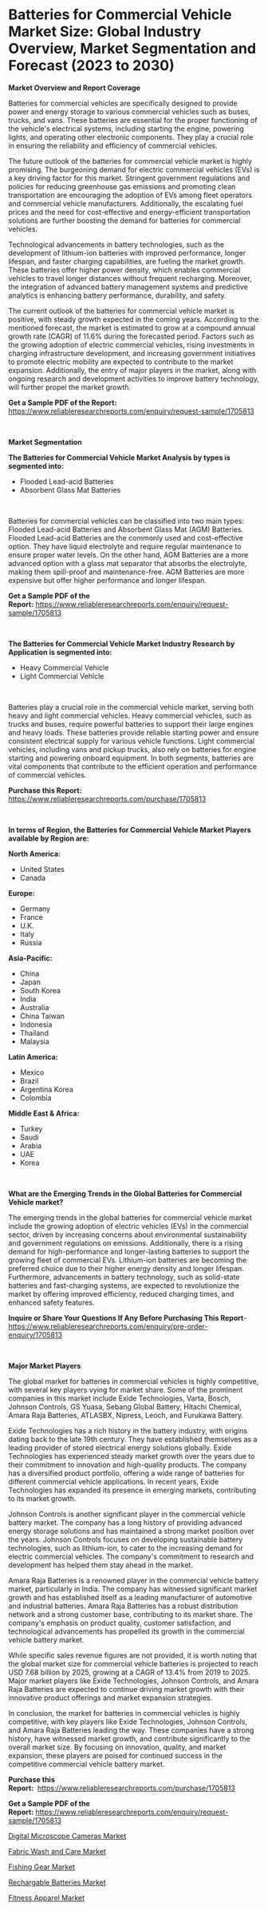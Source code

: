 <p><h1>Batteries for Commercial Vehicle Market Size: Global Industry Overview, Market Segmentation and Forecast (2023 to 2030)</h1></p><p><strong>Market Overview and Report Coverage</strong></p>
<p><p>Batteries for commercial vehicles are specifically designed to provide power and energy storage to various commercial vehicles such as buses, trucks, and vans. These batteries are essential for the proper functioning of the vehicle's electrical systems, including starting the engine, powering lights, and operating other electronic components. They play a crucial role in ensuring the reliability and efficiency of commercial vehicles.</p><p>The future outlook of the batteries for commercial vehicle market is highly promising. The burgeoning demand for electric commercial vehicles (EVs) is a key driving factor for this market. Stringent government regulations and policies for reducing greenhouse gas emissions and promoting clean transportation are encouraging the adoption of EVs among fleet operators and commercial vehicle manufacturers. Additionally, the escalating fuel prices and the need for cost-effective and energy-efficient transportation solutions are further boosting the demand for batteries for commercial vehicles.</p><p>Technological advancements in battery technologies, such as the development of lithium-ion batteries with improved performance, longer lifespan, and faster charging capabilities, are fueling the market growth. These batteries offer higher power density, which enables commercial vehicles to travel longer distances without frequent recharging. Moreover, the integration of advanced battery management systems and predictive analytics is enhancing battery performance, durability, and safety.</p><p>The current outlook of the batteries for commercial vehicle market is positive, with steady growth expected in the coming years. According to the mentioned forecast, the market is estimated to grow at a compound annual growth rate (CAGR) of 11.6% during the forecasted period. Factors such as the growing adoption of electric commercial vehicles, rising investments in charging infrastructure development, and increasing government initiatives to promote electric mobility are expected to contribute to the market expansion. Additionally, the entry of major players in the market, along with ongoing research and development activities to improve battery technology, will further propel the market growth.</p></p>
<p><strong>Get a Sample PDF of the Report:</strong> <a href="https://www.reliableresearchreports.com/enquiry/request-sample/1705813">https://www.reliableresearchreports.com/enquiry/request-sample/1705813</a></p>
<p>&nbsp;</p>
<p><strong>Market Segmentation</strong></p>
<p><strong>The Batteries for Commercial Vehicle Market Analysis by types is segmented into:</strong></p>
<p><ul><li>Flooded Lead-acid Batteries</li><li>Absorbent Glass Mat Batteries</li></ul></p>
<p>&nbsp;</p>
<p><p>Batteries for commercial vehicles can be classified into two main types: Flooded Lead-acid Batteries and Absorbent Glass Mat (AGM) Batteries. Flooded Lead-acid Batteries are the commonly used and cost-effective option. They have liquid electrolyte and require regular maintenance to ensure proper water levels. On the other hand, AGM Batteries are a more advanced option with a glass mat separator that absorbs the electrolyte, making them spill-proof and maintenance-free. AGM Batteries are more expensive but offer higher performance and longer lifespan.</p></p>
<p><strong>Get a Sample PDF of the Report:</strong>&nbsp;<a href="https://www.reliableresearchreports.com/enquiry/request-sample/1705813">https://www.reliableresearchreports.com/enquiry/request-sample/1705813</a></p>
<p>&nbsp;</p>
<p><strong>The Batteries for Commercial Vehicle Market Industry Research by Application is segmented into:</strong></p>
<p><ul><li>Heavy Commercial Vehicle</li><li>Light Commercial Vehicle</li></ul></p>
<p>&nbsp;</p>
<p><p>Batteries play a crucial role in the commercial vehicle market, serving both heavy and light commercial vehicles. Heavy commercial vehicles, such as trucks and buses, require powerful batteries to support their large engines and heavy loads. These batteries provide reliable starting power and ensure consistent electrical supply for various vehicle functions. Light commercial vehicles, including vans and pickup trucks, also rely on batteries for engine starting and powering onboard equipment. In both segments, batteries are vital components that contribute to the efficient operation and performance of commercial vehicles.</p></p>
<p><strong>Purchase this Report:</strong>&nbsp; <a href="https://www.reliableresearchreports.com/purchase/1705813">https://www.reliableresearchreports.com/purchase/1705813</a></p>
<p>&nbsp;</p>
<p><strong>In terms of Region, the Batteries for Commercial Vehicle Market Players available by Region are:</strong></p>
<p>
    <p> <strong> North America: </strong>
        <ul>
            <li>United States</li>
            <li>Canada</li>
        </ul>
        </p> 
    <p> <strong> Europe: </strong>
        <ul>
            <li>Germany</li>
            <li>France</li>
            <li>U.K.</li>
            <li>Italy</li>
            <li>Russia</li>
        </ul>
        </p> 
    <p> <strong> Asia-Pacific: </strong>
        <ul>
            <li>China</li>
            <li>Japan</li>
            <li>South Korea</li>
            <li>India</li>
            <li>Australia</li>
            <li>China Taiwan</li>
            <li>Indonesia</li>
            <li>Thailand</li>
            <li>Malaysia</li>
        </ul>
        </p> 
    <p> <strong> Latin America: </strong>
        <ul>
            <li>Mexico</li>
            <li>Brazil</li>
            <li>Argentina Korea</li>
            <li>Colombia</li>
        </ul>
        </p> 
    <p> <strong> Middle East & Africa: </strong>
        <ul>
            <li>Turkey</li>
            <li>Saudi</li>
            <li>Arabia</li>
            <li>UAE</li>
            <li>Korea</li>
        </ul>
    </p>
    </p>
<p>&nbsp;</p>
<p><strong>What are the Emerging Trends in the Global Batteries for Commercial Vehicle market?</strong></p>
<p><p>The emerging trends in the global batteries for commercial vehicle market include the growing adoption of electric vehicles (EVs) in the commercial sector, driven by increasing concerns about environmental sustainability and government regulations on emissions. Additionally, there is a rising demand for high-performance and longer-lasting batteries to support the growing fleet of commercial EVs. Lithium-ion batteries are becoming the preferred choice due to their higher energy density and longer lifespan. Furthermore, advancements in battery technology, such as solid-state batteries and fast-charging systems, are expected to revolutionize the market by offering improved efficiency, reduced charging times, and enhanced safety features.</p></p>
<p><strong>Inquire or Share Your Questions If Any Before Purchasing This Report</strong>- <a href="https://www.reliableresearchreports.com/enquiry/pre-order-enquiry/1705813">https://www.reliableresearchreports.com/enquiry/pre-order-enquiry/1705813</a></p>
<p>&nbsp;</p>
<p><strong>Major Market Players</strong></p>
<p><p>The global market for batteries in commercial vehicles is highly competitive, with several key players vying for market share. Some of the prominent companies in this market include Exide Technologies, Varta, Bosch, Johnson Controls, GS Yuasa, Sebang Global Battery, Hitachi Chemical, Amara Raja Batteries, ATLASBX, Nipress, Leoch, and Furukawa Battery.</p><p>Exide Technologies has a rich history in the battery industry, with origins dating back to the late 19th century. They have established themselves as a leading provider of stored electrical energy solutions globally. Exide Technologies has experienced steady market growth over the years due to their commitment to innovation and high-quality products. The company has a diversified product portfolio, offering a wide range of batteries for different commercial vehicle applications. In recent years, Exide Technologies has expanded its presence in emerging markets, contributing to its market growth.</p><p>Johnson Controls is another significant player in the commercial vehicle battery market. The company has a long history of providing advanced energy storage solutions and has maintained a strong market position over the years. Johnson Controls focuses on developing sustainable battery technologies, such as lithium-ion, to cater to the increasing demand for electric commercial vehicles. The company's commitment to research and development has helped them stay ahead in the market.</p><p>Amara Raja Batteries is a renowned player in the commercial vehicle battery market, particularly in India. The company has witnessed significant market growth and has established itself as a leading manufacturer of automotive and industrial batteries. Amara Raja Batteries has a robust distribution network and a strong customer base, contributing to its market share. The company's emphasis on product quality, customer satisfaction, and technological advancements has propelled its growth in the commercial vehicle battery market.</p><p>While specific sales revenue figures are not provided, it is worth noting that the global market size for commercial vehicle batteries is projected to reach USD 7.68 billion by 2025, growing at a CAGR of 13.4% from 2019 to 2025. Major market players like Exide Technologies, Johnson Controls, and Amara Raja Batteries are expected to continue driving market growth with their innovative product offerings and market expansion strategies.</p><p>In conclusion, the market for batteries in commercial vehicles is highly competitive, with key players like Exide Technologies, Johnson Controls, and Amara Raja Batteries leading the way. These companies have a strong history, have witnessed market growth, and contribute significantly to the overall market size. By focusing on innovation, quality, and market expansion, these players are poised for continued success in the competitive commercial vehicle battery market.</p></p>
<p><strong>Purchase this Report:</strong>&nbsp;&nbsp;<a href="https://www.reliableresearchreports.com/purchase/1705813">https://www.reliableresearchreports.com/purchase/1705813</a></p>
<p></p>
<p><strong>Get a Sample PDF of the Report:</strong>&nbsp;<a href="https://www.reliableresearchreports.com/enquiry/request-sample/1705813">https://www.reliableresearchreports.com/enquiry/request-sample/1705813</a></p>
<p><p><a href="https://medium.com/@stefanokon1939/decoding-digital-microscope-cameras-market-metrics-market-share-trends-and-growth-patterns-fdbe4a75bd94">Digital Microscope Cameras Market</a></p><p><a href="https://medium.com/@nolalockman2023/fabric-wash-and-care-market-size-reveals-the-best-marketing-channels-in-global-industry-f63822ead3b4">Fabric Wash and Care Market</a></p><p><a href="https://medium.com/@mikemonahan1944/fishing-gear-market-trends-forecast-and-competitive-analysis-to-2030-95f465379f5b">Fishing Gear Market</a></p><p><a href="https://medium.com/@haileeferry/rechargable-batteries-nbsp-market-focuses-on-market-share-size-and-projected-forecast-till-2030-4aad294c3a55">Rechargable Batteries Market</a></p><p><a href="https://medium.com/@elenaglover2023/fitness-apparel-market-outlook-industry-overview-and-forecast-2023-to-2030-447c1e48679f">Fitness Apparel Market</a></p></p>
